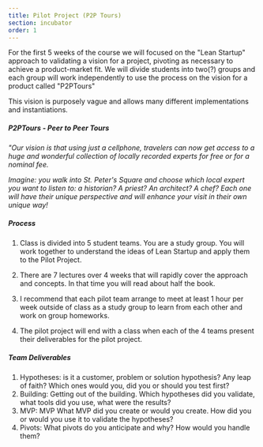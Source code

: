 ```yaml
---
title: Pilot Project (P2P Tours)
section: incubator
order: 1
---
```

For the first 5 weeks of the course we will focused on the "Lean Startup" approach to validating a vision for a project, pivoting as necessary to achieve a product-market fit. We will divide students into two(?) groups and each group will work independently to use the process on the vision for a product called "P2PTours"

This vision is purposely vague and allows many different implementations and instantiations.

##### P2PTours - Peer to Peer Tours

*"Our vision is that using just a cellphone, travelers can now get access to a huge and wonderful collection of locally recorded experts for free or for a nominal fee.*

*Imagine: you walk into St. Peter's Square and choose which local expert you want to listen to: a historian? A priest? An architect? A chef? Each one will have their unique perspective and will enhance your visit in their own unique way!*

##### Process

1. Class is divided into 5 student teams. You are a study group. You will work together to understand the ideas of Lean Startup and apply them to the Pilot Project.

1. There are 7 lectures over 4 weeks that will rapidly cover the approach and concepts. In that time you will read about half the book. 

1. I recommend that each pilot team arrange to meet at least 1 hour per week outside of class as a study group to learn from each other and work on group homeworks.

1. The pilot project will end with a class when each of the 4 teams present their deliverables for the pilot project.

##### Team Deliverables

1. Hypotheses: is it a customer, problem or solution hypothesis? Any leap of faith? Which ones would you, did you or should you test first?
1. Building: Getting out of the building. Which hypotheses did you validate, what tools did you use, what were the results?
1. MVP: MVP What MVP did you create or would you create. How did you or would you use it to validate the hypotheses?
1. Pivots: What pivots do you anticipate and why? How would you handle them?





